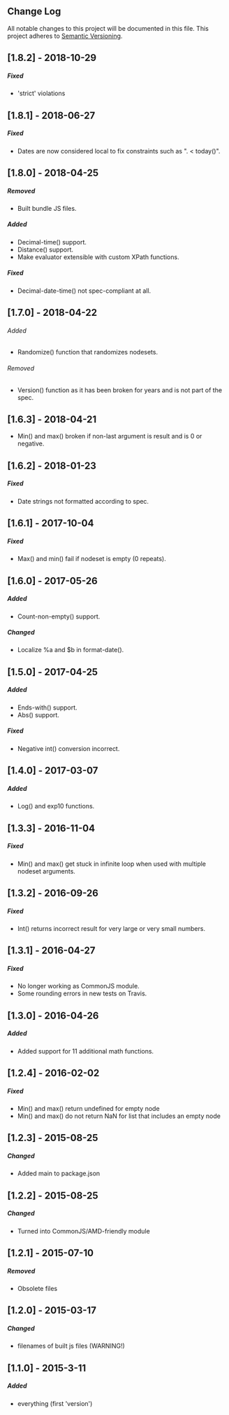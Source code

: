 ## Change Log
All notable changes to this project will be documented in this file.
This project adheres to [Semantic Versioning](http://semver.org/).

[1.8.2] - 2018-10-29
--------------------
##### Fixed
- 'strict' violations

[1.8.1] - 2018-06-27
--------------------
##### Fixed
- Dates are now considered local to fix constraints such as ". < today()".

[1.8.0] - 2018-04-25
--------------------
##### Removed
- Built bundle JS files.

##### Added
- Decimal-time() support.
- Distance() support.
- Make evaluator extensible with custom XPath functions.

##### Fixed
- Decimal-date-time() not spec-compliant at all.

[1.7.0] - 2018-04-22
--------------------
###### Added
- Randomize() function that randomizes nodesets.

###### Removed
- Version() function as it has been broken for years and is not part of the spec.

[1.6.3] - 2018-04-21
--------------------
- Min() and max() broken if non-last argument is result and is 0 or negative.

[1.6.2] - 2018-01-23
--------------------
##### Fixed
- Date strings not formatted according to spec.

[1.6.1] - 2017-10-04
--------------------
##### Fixed
- Max() and min() fail if nodeset is empty (0 repeats).

[1.6.0] - 2017-05-26
--------------------
##### Added
- Count-non-empty() support.

##### Changed
- Localize %a and $b in format-date().

[1.5.0] - 2017-04-25 
--------------------
##### Added
- Ends-with() support.
- Abs() support.

##### Fixed
- Negative int() conversion incorrect.

[1.4.0] - 2017-03-07
--------------------
##### Added
- Log() and exp10 functions.

[1.3.3] - 2016-11-04
--------------------
##### Fixed
- Min() and max() get stuck in infinite loop when used with multiple nodeset arguments.

[1.3.2] - 2016-09-26
--------------------
##### Fixed
- Int() returns incorrect result for very large or very small numbers.

[1.3.1] - 2016-04-27
-------------------------
##### Fixed
- No longer working as CommonJS module.
- Some rounding errors in new tests on Travis.

[1.3.0] - 2016-04-26
-------------------------
##### Added
- Added support for 11 additional math functions.

[1.2.4] - 2016-02-02
-------------------------
##### Fixed
- Min() and max() return undefined for empty node
- Min() and max() do not return NaN for list that includes an empty node

[1.2.3] - 2015-08-25
-------------------------
##### Changed
- Added main to package.json

[1.2.2] - 2015-08-25
------------------------
##### Changed
- Turned into CommonJS/AMD-friendly module

[1.2.1] - 2015-07-10 
------------------------
##### Removed
- Obsolete files

[1.2.0] - 2015-03-17
------------------------
##### Changed
- filenames of built js files (WARNING!)

[1.1.0] - 2015-3-11
---------------------
##### Added
- everything (first 'version')
